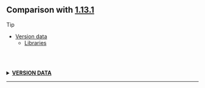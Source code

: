 ## Comparison with [1.13.1](https://github.com/PixiGeko/Minecraft-generated-data/tree/1.13.1)

> [!TIP]
> - [Version data](#version-data)
>     - [Libraries](#version-data-libraries)

<br/><br/>
<details><summary><b><ins>VERSION DATA</ins></b><a name="version-data"></a></summary>
<br/>
<h3>Libraries<a name="version-data-libraries"></a></h3>
<details>
<summary>
Versions
</summary>
<table><tr><th></th><th align="left">1.13.1</th><th>1.13.2-pre1</th></tr><tr><td>com.mojang:datafixerupper</td><td><pre>1.0.16</pre></td><td><pre>1.0.20</pre></td></tr><tr><td>com.mojang:realms</td><td><pre>1.13.8</pre></td><td><pre>1.13.3</pre></td></tr></table>
</details>
</details>
<hr/>
